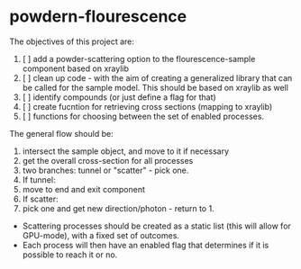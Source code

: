 # powdern-flourescence
The objectives of this project are:

1. [ ] add a powder-scattering option to the flourescence-sample component based on xraylib
2. [ ] clean up code - with the aim of creating a generalized library that can be called for the sample model.
  This should be based on xraylib as well
  1. [ ] identify compounds (or just define a flag for that)
  2. [ ] create fucntion for retrieving cross sections (mapping to xraylib)
  3. [ ] functions for choosing between the set of enabled processes.

The general flow should be:
1. intersect the sample object, and move to it if necessary
2. get the overall cross-section for all processes
3. two branches: tunnel or "scatter" - pick one.
4. If tunnel:
  1. move to end and exit component
5. If scatter: 
  1. pick one and get new direction/photon - return to 1.

- Scattering processes should be created as a static list (this will allow for GPU-mode), with a fixed set of outcomes.
- Each process will then have an enabled flag that determines if it is possible to reach it or no.
